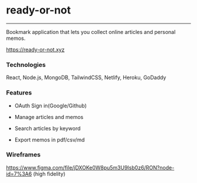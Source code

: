  # ready-or-not
---
Bookmark application that lets you collect online articles and personal memos.

https://ready-or-not.xyz

  

### Technologies

React, Node.js, MongoDB, TailwindCSS, Netlify, Heroku, GoDaddy

  

### Features

- OAuth Sign in(Google/Github)

- Manage articles and memos

- Search articles by keyword

- Export memos in pdf/csv/md

  

### Wireframes

https://www.figma.com/file/jDXOKe0W8pu5m3U9Isb0z6/RON?node-id=7%3A6 (high fidelity)